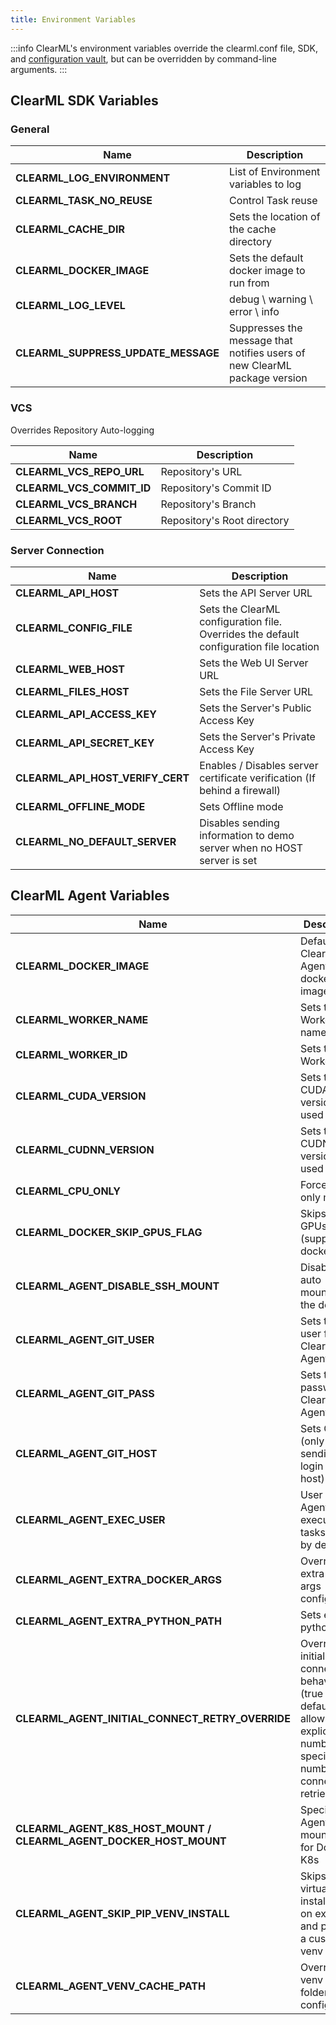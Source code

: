 ```yaml
---
title: Environment Variables
---
```


:::info
ClearML's environment variables override the clearml.conf file, SDK, and [configuration vault](../webapp/webapp_profile.md#configuration-vault), 
but can be overridden by command-line arguments. 
:::

## ClearML SDK Variables

### General
|Name|Description|
|---|---|
|**CLEARML_LOG_ENVIRONMENT** | List of Environment variables to log|
|**CLEARML_TASK_NO_REUSE** | Control Task reuse|
|**CLEARML_CACHE_DIR** | Sets the location of the cache directory|
|**CLEARML_DOCKER_IMAGE** | Sets the default docker image to run from|
|**CLEARML_LOG_LEVEL** | debug \ warning \ error \ info | Sets the ClearML package's log verbosity|
|**CLEARML_SUPPRESS_UPDATE_MESSAGE** | Suppresses the message that notifies users of new ClearML package version|

### VCS
Overrides Repository Auto-logging

|Name|Description|
|---|---|
|**CLEARML_VCS_REPO_URL**| Repository's URL|
|**CLEARML_VCS_COMMIT_ID**| Repository's Commit ID|
|**CLEARML_VCS_BRANCH**| Repository's Branch|
|**CLEARML_VCS_ROOT**| Repository's Root directory|

### Server Connection
|Name|Description|
|---|---|
|**CLEARML_API_HOST** | Sets the API Server URL|
|**CLEARML_CONFIG_FILE**| Sets the ClearML configuration file. Overrides the default configuration file location |
|**CLEARML_WEB_HOST** | Sets the Web UI Server URL|
|**CLEARML_FILES_HOST** | Sets the File Server URL
|**CLEARML_API_ACCESS_KEY** | Sets the Server's Public Access Key|
|**CLEARML_API_SECRET_KEY** | Sets the Server's Private Access Key|
|**CLEARML_API_HOST_VERIFY_CERT**| Enables / Disables server certificate verification (If behind a firewall)|
|**CLEARML_OFFLINE_MODE** | Sets Offline mode|
|**CLEARML_NO_DEFAULT_SERVER** | Disables sending information to demo server when no HOST server is set|

## ClearML Agent Variables
|Name|Description|
|---|---|
|**CLEARML_DOCKER_IMAGE** | Default ClearML Agent docker image|
|**CLEARML_WORKER_NAME** | Sets the Worker's name|
|**CLEARML_WORKER_ID** | Sets the Worker ID|
|**CLEARML_CUDA_VERSION** | Sets the CUDA version to be used|
|**CLEARML_CUDNN_VERSION** | Sets the CUDNN version to be used|
|**CLEARML_CPU_ONLY** | Force CPU only mode|
|**CLEARML_DOCKER_SKIP_GPUS_FLAG**| Skips the GPUs flag (support for docker V18|
|**CLEARML_AGENT_DISABLE_SSH_MOUNT**| Disables the auto `.ssh` mount into the docker|
|**CLEARML_AGENT_GIT_USER** | Sets the Git user for ClearML Agent|
|**CLEARML_AGENT_GIT_PASS** | Sets the Git password for ClearML Agent|
|**CLEARML_AGENT_GIT_HOST** | Sets Git host (only sending login to this host)|
|**CLEARML_AGENT_EXEC_USER**| User for Agent executing tasks (root by default)|
|**CLEARML_AGENT_EXTRA_DOCKER_ARGS**| Overrides extra docker args configuration |
|**CLEARML_AGENT_EXTRA_PYTHON_PATH**| Sets extra python path|
|**CLEARML_AGENT_INITIAL_CONNECT_RETRY_OVERRIDE**| Overrides initial server connection behavior (true by default), allows explicit number to specify number of connect retries) | 
|**CLEARML_AGENT_K8S_HOST_MOUNT / CLEARML_AGENT_DOCKER_HOST_MOUNT**| Specifies Agent's mount point for Docker \ K8s|
|**CLEARML_AGENT_SKIP_PIP_VENV_INSTALL**| Skips Python virtual env installation on execute and provides a custom venv binary |
|**CLEARML_AGENT_VENV_CACHE_PATH**|Overrides venv cache folder configuration|